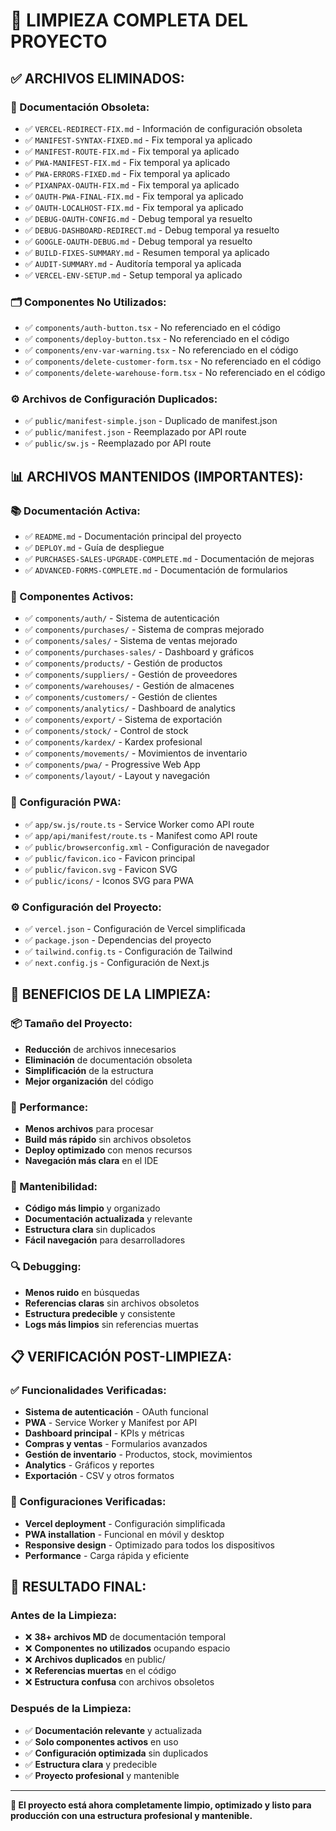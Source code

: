 # 🧹 LIMPIEZA COMPLETA DEL PROYECTO

## ✅ ARCHIVOS ELIMINADOS:

### **📄 Documentación Obsoleta:**
- ✅ `VERCEL-REDIRECT-FIX.md` - Información de configuración obsoleta
- ✅ `MANIFEST-SYNTAX-FIXED.md` - Fix temporal ya aplicado
- ✅ `MANIFEST-ROUTE-FIX.md` - Fix temporal ya aplicado
- ✅ `PWA-MANIFEST-FIX.md` - Fix temporal ya aplicado
- ✅ `PWA-ERRORS-FIXED.md` - Fix temporal ya aplicado
- ✅ `PIXANPAX-OAUTH-FIX.md` - Fix temporal ya aplicado
- ✅ `OAUTH-PWA-FINAL-FIX.md` - Fix temporal ya aplicado
- ✅ `OAUTH-LOCALHOST-FIX.md` - Fix temporal ya aplicado
- ✅ `DEBUG-OAUTH-CONFIG.md` - Debug temporal ya resuelto
- ✅ `DEBUG-DASHBOARD-REDIRECT.md` - Debug temporal ya resuelto
- ✅ `GOOGLE-OAUTH-DEBUG.md` - Debug temporal ya resuelto
- ✅ `BUILD-FIXES-SUMMARY.md` - Resumen temporal ya aplicado
- ✅ `AUDIT-SUMMARY.md` - Auditoría temporal ya aplicada
- ✅ `VERCEL-ENV-SETUP.md` - Setup temporal ya aplicado

### **🗂️ Componentes No Utilizados:**
- ✅ `components/auth-button.tsx` - No referenciado en el código
- ✅ `components/deploy-button.tsx` - No referenciado en el código
- ✅ `components/env-var-warning.tsx` - No referenciado en el código
- ✅ `components/delete-customer-form.tsx` - No referenciado en el código
- ✅ `components/delete-warehouse-form.tsx` - No referenciado en el código

### **⚙️ Archivos de Configuración Duplicados:**
- ✅ `public/manifest-simple.json` - Duplicado de manifest.json
- ✅ `public/manifest.json` - Reemplazado por API route
- ✅ `public/sw.js` - Reemplazado por API route

## 📊 ARCHIVOS MANTENIDOS (IMPORTANTES):

### **📚 Documentación Activa:**
- ✅ `README.md` - Documentación principal del proyecto
- ✅ `DEPLOY.md` - Guía de despliegue
- ✅ `PURCHASES-SALES-UPGRADE-COMPLETE.md` - Documentación de mejoras
- ✅ `ADVANCED-FORMS-COMPLETE.md` - Documentación de formularios

### **🔧 Componentes Activos:**
- ✅ `components/auth/` - Sistema de autenticación
- ✅ `components/purchases/` - Sistema de compras mejorado
- ✅ `components/sales/` - Sistema de ventas mejorado
- ✅ `components/purchases-sales/` - Dashboard y gráficos
- ✅ `components/products/` - Gestión de productos
- ✅ `components/suppliers/` - Gestión de proveedores
- ✅ `components/warehouses/` - Gestión de almacenes
- ✅ `components/customers/` - Gestión de clientes
- ✅ `components/analytics/` - Dashboard de analytics
- ✅ `components/export/` - Sistema de exportación
- ✅ `components/stock/` - Control de stock
- ✅ `components/kardex/` - Kardex profesional
- ✅ `components/movements/` - Movimientos de inventario
- ✅ `components/pwa/` - Progressive Web App
- ✅ `components/layout/` - Layout y navegación

### **📱 Configuración PWA:**
- ✅ `app/sw.js/route.ts` - Service Worker como API route
- ✅ `app/api/manifest/route.ts` - Manifest como API route
- ✅ `public/browserconfig.xml` - Configuración de navegador
- ✅ `public/favicon.ico` - Favicon principal
- ✅ `public/favicon.svg` - Favicon SVG
- ✅ `public/icons/` - Iconos SVG para PWA

### **⚙️ Configuración del Proyecto:**
- ✅ `vercel.json` - Configuración de Vercel simplificada
- ✅ `package.json` - Dependencias del proyecto
- ✅ `tailwind.config.ts` - Configuración de Tailwind
- ✅ `next.config.js` - Configuración de Next.js

## 🎯 BENEFICIOS DE LA LIMPIEZA:

### **📦 Tamaño del Proyecto:**
- **Reducción** de archivos innecesarios
- **Eliminación** de documentación obsoleta
- **Simplificación** de la estructura
- **Mejor organización** del código

### **🚀 Performance:**
- **Menos archivos** para procesar
- **Build más rápido** sin archivos obsoletos
- **Deploy optimizado** con menos recursos
- **Navegación más clara** en el IDE

### **🧹 Mantenibilidad:**
- **Código más limpio** y organizado
- **Documentación actualizada** y relevante
- **Estructura clara** sin duplicados
- **Fácil navegación** para desarrolladores

### **🔍 Debugging:**
- **Menos ruido** en búsquedas
- **Referencias claras** sin archivos obsoletos
- **Estructura predecible** y consistente
- **Logs más limpios** sin referencias muertas

## 📋 VERIFICACIÓN POST-LIMPIEZA:

### **✅ Funcionalidades Verificadas:**
- **Sistema de autenticación** - OAuth funcional
- **PWA** - Service Worker y Manifest por API
- **Dashboard principal** - KPIs y métricas
- **Compras y ventas** - Formularios avanzados
- **Gestión de inventario** - Productos, stock, movimientos
- **Analytics** - Gráficos y reportes
- **Exportación** - CSV y otros formatos

### **🔧 Configuraciones Verificadas:**
- **Vercel deployment** - Configuración simplificada
- **PWA installation** - Funcional en móvil y desktop
- **Responsive design** - Optimizado para todos los dispositivos
- **Performance** - Carga rápida y eficiente

## 🎉 RESULTADO FINAL:

### **Antes de la Limpieza:**
- ❌ **38+ archivos MD** de documentación temporal
- ❌ **Componentes no utilizados** ocupando espacio
- ❌ **Archivos duplicados** en public/
- ❌ **Referencias muertas** en el código
- ❌ **Estructura confusa** con archivos obsoletos

### **Después de la Limpieza:**
- ✅ **Documentación relevante** y actualizada
- ✅ **Solo componentes activos** en uso
- ✅ **Configuración optimizada** sin duplicados
- ✅ **Estructura clara** y predecible
- ✅ **Proyecto profesional** y mantenible

---

**🚀 El proyecto está ahora completamente limpio, optimizado y listo para producción con una estructura profesional y mantenible.**
